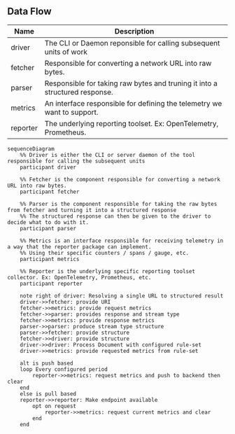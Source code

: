 ## Data Flow

| Name     | Description                                                                 |
| -------- | --------------------------------------------------------------------------- |
| driver   | The CLI or Daemon reponsible for calling subsequent units of work           |
| fetcher  | Responsible for converting a network URL into raw bytes.                    |
| parser   | Responsible for taking raw bytes and truning it into a structured response. |
| metrics  | An interface responsible for defining the telemetry we want to support.     |
| reporter | The underlying reporting toolset. Ex: OpenTelemetry, Prometheus.            |

```mermaid
sequenceDiagram
    %% Driver is either the CLI or server daemon of the tool responsible for calling the subsequent units
    participant driver

    %% Fetcher is the component responsible for converting a network URL into raw bytes.
    participant fetcher

    %% Parser is the component responsible for taking the raw bytes from fetcher and turning it into a structured response 
    %% The structured response can then be given to the driver to decide what to do with it.
    participant parser

    %% Metrics is an interface responsible for receiving telemetry in a way that the reporter package can implement. 
    %% Using their specific counters / spans / gauge, etc.
    participant metrics

    %% Reporter is the underlying specific reporting toolset collector. Ex: OpenTelemetry, Prometheus, etc.
    participant reporter
    
    note right of driver: Resolving a single URL to structured result
    driver->>fetcher: provide URI
    fetcher->>metrics: provide request metrics
    fetcher->>parser: provides response and stream type
    fetcher->>metrics: provide response metrics
    parser->>parser: produce stream type structure
    parser->>fetcher: provide structure
    fetcher->>driver: provide structure
    driver->>driver: Process Document with configured rule-set
    driver->>metrics: provide requested metrics from rule-set
    
    alt is push based
    loop Every configured period
        reporter->>metrics: request metrics and push to backend then clear
    end
    else is pull based 
    reporter->>reporter: Make endpoint available
        opt on request
            reporter->>metrics: request current metrics and clear
        end
    end
```
